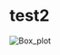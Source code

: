 # test2

![Box_plot](https://github.com/user-attachments/assets/b86177ee-3536-4396-ba19-92afeeea07cb)
